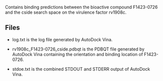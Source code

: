 Contains binding predictions between the bioactive compound F1423-0726 and the cside search space on the virulence factor rv1908c.

## Files

- log.txt is the log file generated by AutoDock Vina.

- rv1908c_F1423-0726_cside.pdbqt is the PDBQT file generated by AutoDock Vina containing the orientation and binding location of F1423-0726.

- stdoe.txt is the combined STDOUT and STDERR output of AutoDock Vina.

